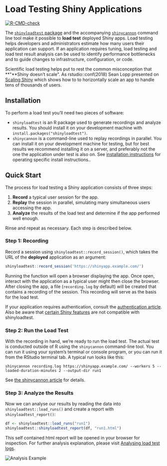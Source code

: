 
# Load Testing Shiny Applications

<!-- badges: start -->

[![R-CMD-check](https://github.com/rstudio/shinyloadtest/workflows/R-CMD-check/badge.svg)](https://github.com/rstudio/shinyloadtest/actions)
<!-- badges: end -->

The [`shinyloadtest` package](https://rstudio.github.io/shinyloadtest/)
and the accompanying
[`shinycannon`](https://github.com/rstudio/shinycannon) command line
tool make it possible to **load test** deployed Shiny apps. Load testing
helps developers and administrators estimate how many users their
application can support. If an application requires tuning, load testing
and load test result analysis can be used to identify performance
bottlenecks and to guide changes to infrastructure, configuration, or
code.

Scientific load testing helps put to rest the common misconception that
**"**Shiny doesn’t scale". As rstudio::conf(2018) Sean Lopp presented on
[Scaling
Shiny](https://rstudio.com/resources/rstudioconf-2018/scaling-shiny/)
which shows how to to horizontally scale an app to handle tens of
thousands of users.

## Installation

To perform a load test you’ll need two pieces of software:

  - `shinyloadtest` is an R package used to generate recordings and
    analyze results. You should install it on your development machine
    with `install.packages("shinyloadtest")`.
  - `shinycannon` is a command-line used to replay recordings in
    parallel. You can install it on your development machine for
    testing, but for best results we recommend installing it on a
    server, and preferably not the one the application under test is
    also on. See [installation
    instructions](https://rstudio.github.io/shinyloadtest/articles/shinycannon.html#installation)
    for operating specific install instructions..

## Quick Start

The process for load testing a Shiny application consists of three
steps:

1.  **Record** a typical user session for the app.
2.  **Replay** the session in parallel, simulating many simultaneous
    users accessing the app.
3.  **Analyze** the results of the load test and determine if the app
    performed well enough.

Rinse and repeat as necessary. Each step is described below.

### Step 1: Recording

Record a session using `shinyloadtest::record_session()`, which takes
the URL of the **deployed** application as an argument:

``` r
shinyloadtest::record_session('https://shinyapp.example.com/')
```

Running the function will open a browser displaying the app. Once open,
interact with the application as a typical user might then close the
browser. After closing the app, a file (`recording.log` by default) will
be created that contains a recording of the session. This recording will
serve as the basis for the load test.

If your application requires authentication, consult the [authentication
article](https://rstudio.github.io/shinyloadtest/articles/load-testing-authenticated-apps.html).
Also be aware that [certain Shiny
features](https://rstudio.github.io/shinyloadtest/articles/limitations-of-shinyloadtest.html)
are not compatible with shinyloadtest.

### Step 2: Run the Load Test

With the recording in hand, we’re ready to run the load test. The actual
test is conducted outside of R using the `shinycannon` command-line
tool. You can run it using your system’s terminal or console program, or
you can run it from the RStudio terminal tab. A typical run looks like
this:

    shinycannon recording.log https://shinyapp.example.com/ --workers 5 --loaded-duration-minutes 2 --output-dir run1

See [the shinycannon
article](https://rstudio.github.io/shinyloadtest/articles/shinycannon.html#recording)
for details.

### Step 3: Analyze the Results

Now we can analyse our results by reading the data into
`shinyloadtest::load_runs()` and create a report with
`shinyloadtest_report()`:

``` r
df <- shinyloadtest::load_runs("run1")
shinyloadtest::shinyloadtest_report(df, "run1.html")
```

This self contained html report will be opened in your browser for
inspection. For further analysis explanation, please visit [Analysing
load test
logs](https://rstudio.github.io/shinyloadtest/articles/analyzing-load-test-logs.html).

![Analysis Example](man/figures/slt_report_screenshot.png)
